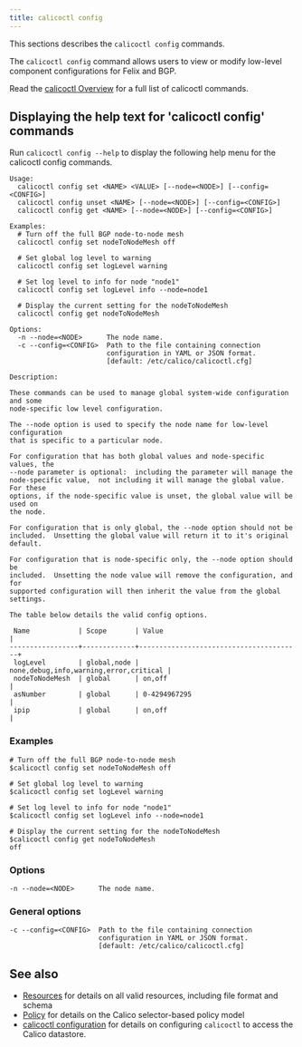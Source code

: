 ```yaml
---
title: calicoctl config
---
```


This sections describes the `calicoctl config` commands.

The `calicoctl config` command allows users to view or modify
low-level component configurations for Felix and BGP.

Read the [calicoctl Overview]({{site.baseurl}}/{{page.version}}/reference/calicoctl/) for a full list of calicoctl commands.

## Displaying the help text for 'calicoctl config' commands

Run `calicoctl config --help` to display the following help menu for the
calicoctl config commands.

```
Usage:
  calicoctl config set <NAME> <VALUE> [--node=<NODE>] [--config=<CONFIG>]
  calicoctl config unset <NAME> [--node=<NODE>] [--config=<CONFIG>]
  calicoctl config get <NAME> [--node=<NODE>] [--config=<CONFIG>]

Examples:
  # Turn off the full BGP node-to-node mesh
  calicoctl config set nodeToNodeMesh off

  # Set global log level to warning
  calicoctl config set logLevel warning

  # Set log level to info for node "node1"
  calicoctl config set logLevel info --node=node1

  # Display the current setting for the nodeToNodeMesh
  calicoctl config get nodeToNodeMesh

Options:
  -n --node=<NODE>      The node name.
  -c --config=<CONFIG>  Path to the file containing connection
                        configuration in YAML or JSON format.
                        [default: /etc/calico/calicoctl.cfg]

Description:

These commands can be used to manage global system-wide configuration and some
node-specific low level configuration.

The --node option is used to specify the node name for low-level configuration
that is specific to a particular node.

For configuration that has both global values and node-specific values, the
--node parameter is optional:  including the parameter will manage the
node-specific value,  not including it will manage the global value.  For these
options, if the node-specific value is unset, the global value will be used on
the node.

For configuration that is only global, the --node option should not be
included.  Unsetting the global value will return it to it's original default.

For configuration that is node-specific only, the --node option should be
included.  Unsetting the node value will remove the configuration, and for
supported configuration will then inherit the value from the global settings.

The table below details the valid config options.

 Name            | Scope       | Value                                  |
-----------------+-------------+----------------------------------------+
 logLevel        | global,node | none,debug,info,warning,error,critical |
 nodeToNodeMesh  | global      | on,off                                 |
 asNumber        | global      | 0-4294967295                           |
 ipip            | global      | on,off                                 |
```

### Examples

```
# Turn off the full BGP node-to-node mesh
$calicoctl config set nodeToNodeMesh off

# Set global log level to warning
$calicoctl config set logLevel warning

# Set log level to info for node "node1"
$calicoctl config set logLevel info --node=node1

# Display the current setting for the nodeToNodeMesh
$calicoctl config get nodeToNodeMesh
off
```

### Options

```
-n --node=<NODE>      The node name.
```

### General options

```
-c --config=<CONFIG>  Path to the file containing connection
                      configuration in YAML or JSON format.
                      [default: /etc/calico/calicoctl.cfg]
```

## See also

-  [Resources]({{site.baseurl}}/{{page.version}}/reference/calicoctl/resources/) for details on all valid resources, including file format
   and schema
-  [Policy]({{site.baseurl}}/{{page.version}}/reference/calicoctl/resources/policy) for details on the Calico selector-based policy model
-  [calicoctl configuration]({{site.baseurl}}/{{page.version}}/reference/calicoctl/setup/config) for details on configuring `calicoctl` to access
   the Calico datastore.

